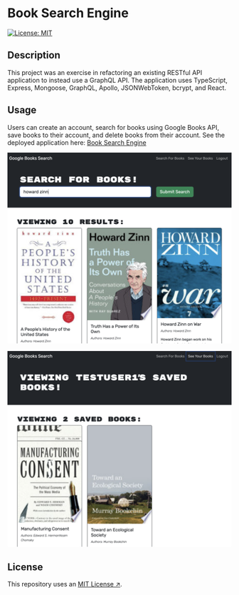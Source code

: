 # Book Search Engine

[![License: MIT](https://img.shields.io/badge/License-MIT-yellow.svg)](https://opensource.org/licenses/MIT)

## Description

This project was an exercise in refactoring an existing RESTful API application to instead use a GraphQL API. The application uses TypeScript, Express, Mongoose, GraphQL, Apollo, JSONWebToken, bcrypt, and React. 

## Usage

Users can create an account, search for books using Google Books API, save books to their account, and delete books from their account. See the deployed application here: [Book Search Engine]()

![screenshot of search functionality](./images/search-screenshot.png)

![screenshot of saved books](./images/saved-books-screenshot.png)

## License

This repository uses an [MIT License ↗️](./LICENSE.txt).
